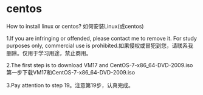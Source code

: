# centos
How to install linux or centos? 如何安装Linux(或centos)

1.If you are infringing or offended, please contact me to remove it. For study purposes only, commercial use is prohibited.如果侵权或冒犯到您，请联系我删除。仅用于学习用途，禁止商用。

2.The first step is to download VM17 and CentOS-7-x86_64-DVD-2009.iso 第一步下载VM17和CentOS-7-x86_64-DVD-2009.iso

3.Pay attention to step 19。注意第19步，认真完成。
